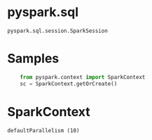 # pyspark.sql
    pyspark.sql.session.SparkSession

# Samples
```python
    from pyspark.context import SparkContext
    sc = SparkContext.getOrCreate()
```

# SparkContext
    defaultParallelism (10)